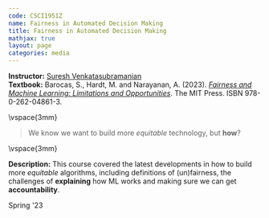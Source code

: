 ```yaml
---
code: CSCI1951Z 
name: Fairness in Automated Decision Making 
title: Fairness in Automated Decision Making
mathjax: true
layout: page
categories: media
---
```


**Instructor:** [Suresh Venkatasubramanian](https://vivo.brown.edu/display/suresh) <br>
**Textbook:** Barocas, S., Hardt, M. and Narayanan, A. (2023). [*Fairness and Machine Learning: Limitations and Opportunities*](https://fairmlbook.org/). The MIT Press. ISBN 978-0-262-04861-3.

\vspace{3mm}

> We know we want to build more *equitable* technology, but **how**?

\vspace{3mm}

**Description:** This course covered the latest developments in how to build more *equitable* algorithms, including definitions of (un)fairness, the challenges of **explaining** how ML works and making sure we can get **accountability**.

Spring '23
